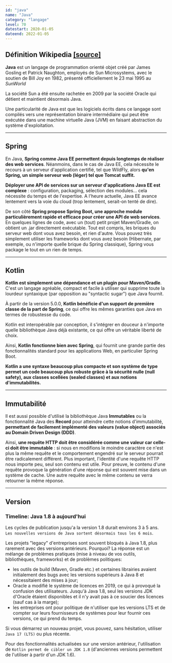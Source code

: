 ```yaml
---
id: "java"
name: "Java"
category: "langage"
level: 70
datestart: 2020-01-05
dateend: 2022-01-05
---
```


## Définition Wikipedia [[source]](https://fr.wikipedia.org/wiki/Java_(langage))

**Java** est un langage de programmation orienté objet créé par James Gosling et Patrick Naughton, employés de Sun Microsystems, avec le soutien de Bill Joy en 1982, présenté officiellement le 23 mai 1995 au _SunWorld_

La société Sun a été ensuite rachetée en 2009 par la société Oracle qui détient et maintient désormais Java.

Une particularité de Java est que les logiciels écrits dans ce langage sont compilés vers une représentation binaire intermédiaire qui peut être exécutée dans une machine virtuelle Java (JVM) en faisant abstraction du système d'exploitation.

---

## Spring

En Java, **Spring comme Java EE permettent depuis longtemps de réaliser des web services**. Néanmoins, dans le cas de Java EE, cela nécessite le recours à un serveur d'application certifié, tel que WildFly, alors **qu'en Spring, un simple serveur web (léger) tel que Tomcat suffit.**

**Déployer une API de services sur un serveur d'applications Java EE est complexe** : configuration, packaging, sélection des modules… cela nécessite du temps et de l'expertise. A l'heure actuelle, Java EE avance lentement vers la voie du cloud (trop lentement, serait-on tenté de dire).

De son côté **Spring propose Spring Boot, une approche module particulièrement rapide et efficace pour créer une API de web services**. En quelques lignes de code, avec un (tout) petit projet Maven/Gradle, on obtient un .jar directement exécutable. Tout est compris, les briques du serveur web dont vous avez besoin, et rien d'autre. Vous pouvez très simplement utiliser les frameworks dont vous avez besoin (Hibernate, par exemple, ou n'importe quelle brique du Spring classique), Spring vous package le tout en un rien de temps.

---

## Kotlin

**Kotlin est simplement une dépendance et un plugin pour Maven/Gradle**. C'est un langage agréable, compact et facile à utiliser qui supprime toute la lourdeur syntaxique (par opposition au "syntactic sugar") que Java fournit.

À partir de la version 5.0.0, **Kotlin bénéficie d'un support de première classe de la part de Spring**, ce qui offre les mêmes garanties que Java en termes de robustesse du code.

Kotlin est interopérable par conception, il s'intégrer en douceur à n'importe quelle bibliothèque Java déjà existante, ce qui offre un véritable liberté de choix.

Ainsi, **Kotlin fonctionne bien avec Spring**, qui fournit une grande partie des fonctionnalités standard pour les applications Web, en particulier Spring Boot.

**Kotlin a une syntaxe beaucoup plus compacte et son système de type permet un code beaucoup plus robuste grâce à la sécurité nulle (null safety), aux classes scellées (sealed classes) et aux notions d'immutabilités.**

--- 

## Immutabilité

Il est aussi possible d'utilisé la bibliothèque Java **Immutables** ou la fonctionnalité Java des **Record** pour atteindre cette notions d'immutabilité, **permettant de facilement implémenté des valeurs (value object) associés au Domain Driven Design (DDD)**.

Ainsi, **une requête HTTP doit être considérée comme une valeur car celle-ci doit être immutable** : si nous en modifions le moindre caractère ce n'est plus la même requête et le comportement engendré sur le serveur pourrait être radicalement différent. Plus important, l'identité d'une requête HTTP nous importe peu, seul son contenu est utile. Pour preuve, le contenu d'une requête provoque la génération d'une réponse qui est souvent mise dans un système de cache. Une autre requête avec le même contenu se verra retourner la même réponse.

---

## Version

### Timeline: Java 1.8 à aujourd'hui

Les cycles de publication jusqu'a la version 1.8 durait environs 3 à 5 ans. `Les nouvelles versions de Java sortent désormais tous les 6 mois`.

Les projets "legacy" d'entreprises sont souvent bloqués à Java 1.8, plus rarement avec des versions antérieurs. Pourquoi? La réponse est un mélange de problèmes pratiques (mise à niveau de vos outils, bibliothèques, frameworks) et de problèmes politiques:
  - les outils de build (Maven, Gradle etc.) et certaines librairies avaient initialement des bugs avec les versions supérieurs à Java 8 et nécessitaient des mises à jour;
  - Oracle a modifié le système de licences en 2019, ce qui à provoqué la confusion des utilisateurs. Jusqu'à Java 1.8, seul les versions JDK d'Oracle étaient disponibles et il n'y avait pas à ce soucier des licences (sauf cas à la marge);
  - les entreprises ont pour politique de n'utiliser que les versions LTS et de compter sur leurs fournisseurs de systèmes pour leur fournir ces versions, ce qui prend du temps.

Si vous démarrez un nouveau projet, vous pouvez, sans hésitation, utiliser `Java 17 (LTS)` ou plus récente.

Pour des fonctionnalités actualisées sur une version antérieur, l'utilisation de `Kotlin permet de cibler un JDK 1.8` (d'anciennes versions permettent de l'utiliser à partir d'un JDK 1.6).


<div class="timeline">
  <div class="flex-parent">
    <div class="input-flex-container">
      <div class="input">
        <span data-year="09/04" data-info="5.0"></span>
      </div>
      <div class="input">
        <span data-year="09/06" data-info="1.6"></span>
      </div>
      <div class="input">
        <span data-year="07/11" data-info="1.7"></span>
      </div>
      <div class="input active">
        <span data-year="03/14" data-info="1.8 (LTS 2030)"></span>
      </div>
      <div class="input">
        <span data-year="09/17" data-info="9"></span>
      </div>
      <div class="input">
        <span data-year="03/18" data-info="10"></span>
      </div>
      <div class="input">
        <span data-year="09/18" data-info="11 (LTS 2026)"></span>
      </div>
      <div class="input">
        <span data-year="03/19" data-info="12"></span>
      </div>
      <div class="input">
        <span data-year="09/19" data-info="13"></span>
      </div>
      <div class="input">
        <span data-year="03/20" data-info="14"></span>
      </div>
      <div class="input">
        <span data-year="09/20" data-info="15"></span>
      </div>
      <div class="input">
        <span data-year="03/21" data-info="16"></span>
      </div>
      <div class="input">
        <span data-year="09/21" data-info="17 (LTS 2029)"></span>
      </div>
      <div class="input">
        <span data-year="03/22" data-info="18"></span>
      </div>
      <div class="input">
        <span data-year="09/22" data-info="19"></span>
      </div>
      <div class="input">
        <span data-year="03/23" data-info="...20?"></span>
      </div>
    </div>
  </div>
</div>

### Changelog

#### Ajout de la version Java 1.8 [[digitalocean]](https://www.digitalocean.com/community/tutorials/java-8-features-with-examples)

Essentiellement, toutes les fonctionnalités du langage Java 1.8 et antérieur fonctionnent également dans les versions supérieur (tel que Java 19). Ces fonctionnalités forment une base et comprennent:

  - JAVA 1.7 `Generic` et `Diamond Operator`
  - methodes d'interfaces `default` et `static` 
  - `functional Interfaces` et `lambda expressions`, permettent de traiter les fonctions comme un argument de méthode ou le code comme des données (et qui permettent de s'affranchir de l'écriture de `anonymous inner class` pour l'implémentation)
    ```java
    //Anciennement
    for (int i = 0; i < list.size(); i++) {
      System.out.println(list.get(i));
    }
    Thread monThread = new Thread(new Runnable() {
      @Override
      public void run(){
        System.out.println("Mon traitement ");
      }
    });

    //A partir de Java 1.8
    list.forEach(System.out::println);
    Thread monThread = new Thread(() -> { System.out.println("Mon traitement"); });
    ```
  - Stream API, prendre en charge les opérations séquentiels ou parallèles de style fonctionnel sur des flux d'éléments
    ```java
    List<String> list = Arrays.asList("one", "two");
    list.stream()
      .filter(name -> name.startsWith("o"))
      .map(String::toUpperCase)
      .sorted()
      .forEach(System.out::println);
    ```
  - Iterable Interface
    - `forEach` se focus sur la partie
  - `Optional` Le but de la classe est de fournir une solution au niveau du type pour représenter des valeurs facultatives au lieu de références nulles
  - Java Time API
    - `LocalDate`
    - `LocalDateTime`
    - `Instant`
  - Collections API
    - Collection `spliterator()`
    - Map
      - ajout de Map `replaceAll()`, `compute()`, `merge()`;
      - amélioration des performances pour la classe HashMap avec Key Collisions
  - Concurrency API improvements
    - `ConcurrentHashMap`
    - `CompletableFuture`

#### Ajout de la version Java 9

  - Collections helper de création
    - `of`
    ```java
    List<String> list = List.of("one", "two", "three");
    Set<String> set = Set.of("one", "two", "three");
    Map<String, String> map = Map.of("foo", "one", "bar", "two");
    ```
  - nouvelles méthodes Streams
    - `takeWhile`
    - `dropWhile`
    - `iterate`
  - optional
    - `ifPresentOrElse`
  - interfaces
    - méthodes privées
  - `diamond operator` pour `anonymous inner class`
  - `JShell`, shell JAVA avec résultat immédiat
  - projet `Jigsaw`: Modules JAVA et Multi-Release Jar Files

#### Ajout de la version Java 10

  - mot-clef `var`, variable locale s'appliquant seulement au scope d'une méthode, toujours fortement typée
  
#### Ajout de la version Java 11

  - Différentes méthodes Strings et Files
  ```java
  "Marco".isBlank();
  "Mar\nco".lines();
  "Marco  ".strip();

  Path path = Files.writeString(Files.createTempFile("helloworld", ".txt"), "Hi, my name is!");
  String s = Files.readString(path);
  ```
  - `execution de fichier source`: exécution des fichiers source Java sans avoir à les compiler au préalable. Un pas vers la scripting.
  - inférence de type variable local (var) pour les paramètre de fonction lambda
  ```java
  (var firstName, var lastName) -> firstName + lastName
  ```
  - `HTTPClient`, implémentation intégré au JDK en version final
  - `Flight Recorder`
  - `No-Op Garbage Collector`
  
#### Ajout de la version Java 12

#### Ajout de la version Java 13

#### Ajout de la version Java 14

  - nouvelle expression `switch` en version final
    - retour possible
    - synthaxe lambda possible
  - `NullPointerExceptions` plus précis sur les causes
  - Garbage Collectors
    - Concurrent Mark Sweep (CMS) Garbage Collector supprimé

#### Ajout de la version Java 15

  - `Text-Blocks` / `Multiline Strings` en version final
  ```java
  String htmlBeforeJava13 = "<html>\n" +
              "    <body>\n" +
              "        <p>Hello, world</p>\n" +
              "    </body>\n" +
              "</html>\n";

  String htmlWithJava15 = """
                <html>
                    <body>
                        <p>Hello, world</p>
                    </body>
                </html>
                """;
  ```
  - Garbage Collectors
    - ZGC, Z Garbage Collector en version final

#### Ajout de la version Java 16

  - `Pattern Matching for instanceof`
  ```java
  //before
  if (obj instanceof String) {
    String s = (String) obj;
    s.substring(1)
  }

  //after
  if (obj instanceof String s) {
    s.substring(1)
  }
  ```
  - `Unix-Domain Socket Channels`
  - `records` en version finale, sont un nouveau type de classe dans le langage Java (record class), qui proposent une syntaxe compacte pour la déclaration de classes aux fonctionnalités restreintes qui agrègent des valeurs de manière immuable
  ```java
  //before
  final class Point {
    public final int x;
    public final int y;

    public Point(int x, int y) {
        this.x = x;
        this.y = y;
    }

    // implementations of equals, hashCode, toString and getter needed
  }

  //after
  record Point(int x, int y) { }
  ```

#### Ajout de la version Java 17

  - `Sealed Classes` en version final, sont des classes et interfaces qui limitent les classes qui peuvent les étendre/implémenter
  
#### Ajout de la version Java 18

  - UTF-8 par défaut
  - `jwebserver`, web server basic

#### Ajout de la version Java 19

#### Ajout toujours en `preview`

- Pattern Matching pour switch
- Virtual Threads
- Foreign Function
- Memory API
- Structured Concurrency
- Vector API

<style scoped>
.timeline {
  height: 100%;
  font-family: "Quicksand", sans-serif;
  font-weight: 500;
  color: var(--text-color);
  /* background-color: #ECF0F1; */
  padding: 0 25px;
  display: flex;
  flex-direction: column;
  position: relative;
  /* border-radius: 10px; */
  margin: 40px
}

h1 {
  text-align: center;
  height: 38px;
  margin: 60px 0;
}
h1 span {
  white-space: nowrap;
}

.flex-parent {
  display: flex;
  flex-direction: column;
  justify-content: center;
  align-items: center;
  width: 100%;
  height: 100%;
}

.input-flex-container {
  display: flex;
  justify-content: space-around;
  align-items: center;
  width: 80vw;
  height: 100px;
  max-width: 1000px;
  position: relative;
  z-index: 0;
}

.input {
  width: 25px;
  height: 25px;
  background-color: #AEB6BF;
  position: relative;
  border-radius: 50%;
}

.input:hover {
  cursor: pointer;
}

.input::before, .input::after {
  content: "";
  display: block;
  position: absolute;
  z-index: -1;
  top: 50%;
  transform: translateY(-50%);
  background-color: #AEB6BF;
  width: 4vw;
  height: 5px;
  max-width: 50px;
}

.input::before {
  left: calc(-4vw + 12.5px);
}

.input::after {
  right: calc(-4vw + 12.5px);
}

.input.active {
  background-color: var(--border-color);
}

.input.active::before {
  background-color: #AEB6BF;
}

.input.active::after {
  /* background-color: #AEB6BF; */
  background-color: var(--border-color);
}

.input.active span {
  font-weight: 700;
}

.input.active span::before {
  font-size: 13px;
}

.input.active span::after {
  font-size: 15px;
}

.input.active ~ .input, .input.active ~ .input::before, .input.active ~ .input::after {
  background-color: var(--border-color);
}

.input span {
  width: 1px;
  height: 1px;
  position: absolute;
  top: 50%;
  left: 50%;
  transform: translate(-50%, -50%);
  visibility: hidden;
}

.input span::before, .input span::after {
  visibility: visible;
  position: absolute;
  left: 50%;
}

.input span::after {
  content: attr(data-year);
  top: 25px;
  transform: translateX(-50%);
  font-size: 14px;
}

.input span::before {
  content: attr(data-info);
  top: -65px;
  width: 70px;
  transform: translateX(-5px) rotateZ(-45deg);
  font-size: 12px;
  text-indent: -10px;
}

.description-flex-container {
  width: 80vw;
  font-weight: 400;
  font-size: 22px;
  margin-top: 100px;
  max-width: 1000px;
}

.description-flex-container p {
  margin-top: 0;
  display: none;
}

.description-flex-container p.active {
  display: block;
}

@media (min-width: 1250px) {
  .input::before {
    left: -37.5px;
  }

  .input::after {
    right: -37.5px;
  }
}

@media (max-width: 850px) {
  .input {
    width: 17px;
    height: 17px;
  }
  .input::before, .input::after {
    height: 3px;
  }
  .input::before {
    left: calc(-4vw + 8.5px);
  }
  .input::after {
    right: calc(-4vw + 8.5px);
  }
}

@media (max-width: 600px) {
  .flex-parent {
    justify-content: initial;
  }

  .input-flex-container {
    flex-wrap: wrap;
    justify-content: center;
    width: 100%;
    height: auto;
    /* margin-top: 15vh; */
  }

  .input {
    width: 60px;
    height: 60px;
    margin: 0 10px 50px;
    background-color: #AEB6BF;
  }
  .input::before, .input::after {
    content: none;
  }
  .input span {
    width: 100%;
    height: 100%;
    display: block;
  }
  .input span::before {
    top: calc(100% + 5px);
    transform: translateX(-50%);
    text-indent: 0;
    text-align: center;
  }
  .input span::after {
    top: 50%;
    transform: translate(-50%, -50%);
    color: #ECF0F1;
  }
  .description-flex-container {
    margin-top: 30px;
    text-align: center;
  }
}

@media (max-width: 400px) {
  .timeline {
    min-height: 950px;
  }
}
</style>